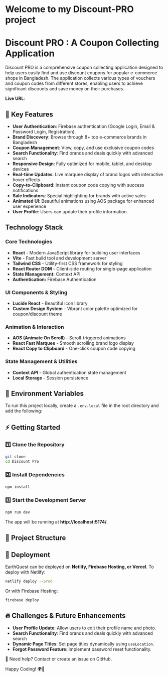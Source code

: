 # Welcome to my Discount-PRO project

# Discount PRO : A Coupon Collecting Application 

Discount PRO is a comprehensive coupon collecting application designed to help users easily find and use discount coupons for popular e-commerce shops in Bangladesh. The application collects various types of vouchers and coupon codes from different stores, enabling users to achieve significant discounts and save money on their purchases.

**Live URL**: 


## 🚀 Key Features

- **User Authentication**: Firebase authentication (Google Login, Email & Password Login, Registration).
- **Brand Discovery**: Browse through 8+ top e-commerce brands in Bangladesh
- **Coupon Management**: View, copy, and use exclusive coupon codes
- **Search Functionality**: Find brands and deals quickly with advanced search
- **Responsive Design**: Fully optimized for mobile, tablet, and desktop devices
- **Real-time Updates**: Live marquee display of brand logos with interactive hover effects
- **Copy-to-Clipboard**: Instant coupon code copying with success notifications
- **Sale Indicators**: Special highlighting for brands with active sales
- **Animated UI**: Beautiful animations using AOS package for enhanced user experience
- **User Profile**: Users can update their profile information.

## Technology Stack

### Core Technologies
- **React** - Modern JavaScript library for building user interfaces
- **Vite** - Fast build tool and development server
- **Tailwind CSS** - Utility-first CSS framework for styling
- **React Router DOM** - Client-side routing for single-page application
- **State Management:** Context API
- **Authentication:** Firebase Authentication


### UI Components & Styling
- **Lucide React** - Beautiful icon library
- **Custom Design System** - Vibrant color palette optimized for coupon/discount theme

### Animation & Interaction
- **AOS (Animate On Scroll)** - Scroll-triggered animations
- **React Fast Marquee** - Smooth scrolling brand logo display
- **React Copy to Clipboard** - One-click coupon code copying

### State Management & Utilities
- **Context API** - Global authentication state management
- **Local Storage** - Session persistence



## 🔑 Environment Variables
To run this project locally, create a `.env.local` file in the root directory and add the following:

<!-- 
VITE_FIREBASE_API_KEY=your_firebase_api_key
VITE_FIREBASE_AUTH_DOMAIN=your_firebase_auth_domain
VITE_FIREBASE_PROJECT_ID=your_firebase_project_id
VITE_FIREBASE_STORAGE_BUCKET=your_firebase_storage_bucket
VITE_FIREBASE_MESSAGING_SENDER_ID=your_firebase_messaging_sender_id
VITE_FIREBASE_APP_ID=your_firebase_app_id
 -->


## ⚡ Getting Started
### 1️⃣ Clone the Repository
```sh
git clone 
cd Discount Pro
```

### 2️⃣ Install Dependencies
```sh
npm install
```

### 3️⃣ Start the Development Server
```sh
npm run dev
```
The app will be running at **http://localhost:5174/**.

## 📂 Project Structure



## 🎯 Deployment
EarthQuest can be deployed on **Netlify, Firebase Hosting, or Vercel**.
To deploy with Netlify:
```sh
netlify deploy --prod
```
Or with Firebase Hosting:
```sh
firebase deploy
```

## 🔥 Challenges & Future Enhancements
-  **User Profile Update**: Allow users to edit their profile name and photo.
-  **Search Functionality**: Find brands and deals quickly with advanced search
-  **Dynamic Page Titles**: Set page titles dynamically using `useLocation`.
-  **Forgot Password Feature**: Implement password reset functionality.



📧 Need help? Contact **[]()** or create an issue on GitHub.

Happy Coding! 🌍🚀

